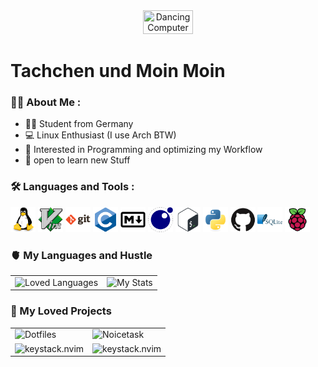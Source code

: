 
<div id="header" align="center">
  <img src="https://media.giphy.com/media/MT5UUV1d4CXE2A37Dg/giphy.gif" title="Dancing Computer" **alt="Dancing Computer" width="40%" height="40%"/>
</div>

# Tachchen und Moin Moin

### 👨‍💻 About Me :
* 👨‍🎓 Student from Germany 
* 💻 Linux Enthusiast (I use Arch BTW)
* 🤔 Interested in Programming and optimizing my Workflow
* 🏫 open to learn new Stuff 

### 🛠️ Languages and Tools :
<div>
  <img src="https://github.com/devicons/devicon/blob/master/icons/linux/linux-original.svg" title="Linux" **alt="Linux" width="40" height="40"/>
  <img src="https://github.com/devicons/devicon/blob/master/icons/vim/vim-original.svg" title="Vim" **alt="Vim" width="40" height="40"/>
  <img src="https://github.com/devicons/devicon/blob/master/icons/git/git-original-wordmark.svg" title="Git" **alt="Git" width="40" height="40"/>
  <img src="https://github.com/devicons/devicon/blob/master/icons/c/c-original.svg" title="C" **alt="C" width="40" height="40"/>
  <img src="https://github.com/devicons/devicon/blob/master/icons/markdown/markdown-original.svg" title="Markdown" **alt="Markdown" width="40" height="40"/>
  <img src="https://github.com/devicons/devicon/blob/master/icons/lua/lua-original.svg" title="Lua" **alt="Lua" width="40" height="40"/>
  <img src="https://github.com/devicons/devicon/blob/master/icons/bash/bash-original.svg" title="Bash" **alt="Bash" width="40" height="40"/>
  <img src="https://github.com/devicons/devicon/blob/master/icons/python/python-original.svg" title="Python" **alt="Python" width="40" height="40"/>
  <img src="https://github.com/devicons/devicon/blob/master/icons/github/github-original.svg" title="Github" **alt="Github" width="40" height="40"/>
  <img src="https://github.com/devicons/devicon/blob/master/icons/sqlite/sqlite-original-wordmark.svg" title="SQLite" **alt="SQLite" width="40" height="40"/>
  <img src="https://github.com/devicons/devicon/blob/master/icons/raspberrypi/raspberrypi-original.svg" title="Raspberry Pi" **alt="Raspberry Pi" width="40" height="40"/>
</div>


### 🫀 My Languages and Hustle
<table>
  <tr>
    <td>
      <img src="https://github-readme-stats.vercel.app/api/top-langs/?username=Jxstxs&hide=roff&hide_title=true&show_icons=true&layout=compact&theme=github_dark&hide_border=true" title="Loved Languages" **alt="Loved Languages"/>
    </td>
    <td>
      <img src="https://github-readme-stats.vercel.app/api?username=Jxstxs&hide_title=true&show_icons=true&theme=github_dark&hide=contribs,prs&include_all_commits=true&count_private=true&hide_border=true" title="My Stats" **alt="My Stats"/>
    </td>
  </tr>
</table>

### 🏩 My Loved Projects
<table>
  <tr>
    <td>
      <img src="https://github-readme-stats.vercel.app/api/pin/?username=Jxstxs&repo=dotfiles&theme=github_dark&hide_border=true" title="Dotfiles" **alt="Dotfiles"/>
    </td>
    <td>
      <img src="https://github-readme-stats.vercel.app/api/pin/?username=Jxstxs&repo=noicetask&theme=github_dark&hide_border=true" title="Noicetask" **alt="Noicetask"/>
    </td>
    </tr>
    <tr>
    <td>
      <img src="https://github-readme-stats.vercel.app/api/pin/?username=Jxstxs&repo=nvim-config&theme=github_dark&hide_border=true" title="keystack.nvim" **alt="keystack.nvim"/>
    </td>
    <td>
      <img src="https://github-readme-stats.vercel.app/api/pin/?username=Jxstxs&repo=keystack.nvim&theme=github_dark&hide_border=true" title="keystack.nvim" **alt="keystack.nvim"/>
    </td>
  </tr>
</table>

<img src="https://komarev.com/ghpvc/?username=Jxstxs&style=flat-square&color=blue" alt=""/>
